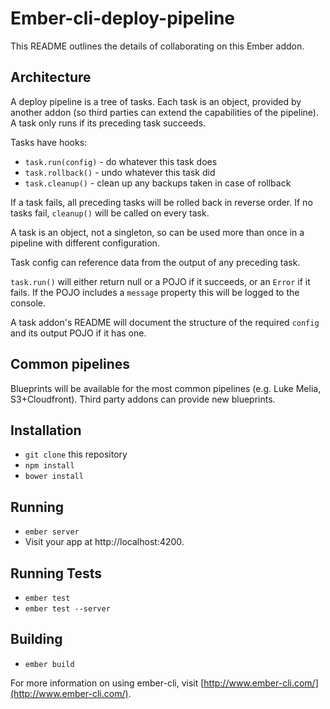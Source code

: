 # Ember-cli-deploy-pipeline

This README outlines the details of collaborating on this Ember addon.

## Architecture

A deploy pipeline is a tree of tasks. Each task is an object, provided by another addon (so third parties can extend the capabilities of the pipeline). A task only runs if its preceding task succeeds.

Tasks have hooks:
+ `task.run(config)` - do whatever this task does
+ `task.rollback()` - undo whatever this task did
+ `task.cleanup()` - clean up any backups taken in case of rollback

If a task fails, all preceding tasks will be rolled back in reverse order. If no tasks fail, `cleanup()` will be called on every task.

A task is an object, not a singleton, so can be used more than once in a pipeline with different configuration.

Task config can reference data from the output of any preceding task.

`task.run()` will either return null or a POJO if it succeeds, or an `Error` if it fails. If the POJO includes a `message` property this will be logged to the console.

A task addon's README will document the structure of the required `config` and its output POJO if it has one.

## Common pipelines

Blueprints will be available for the most common pipelines (e.g. Luke Melia, S3+Cloudfront). Third party addons can provide new blueprints.

## Installation

* `git clone` this repository
* `npm install`
* `bower install`

## Running

* `ember server`
* Visit your app at http://localhost:4200.

## Running Tests

* `ember test`
* `ember test --server`

## Building

* `ember build`

For more information on using ember-cli, visit [http://www.ember-cli.com/](http://www.ember-cli.com/).
